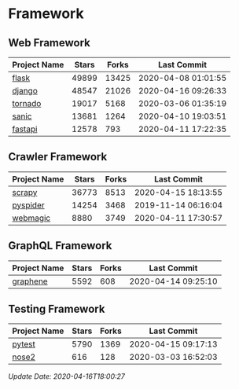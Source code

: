 # Framework

## Web Framework

| Project Name | Stars | Forks | Last Commit |
| ------------ | ----- | ----- | ----------- |
| [flask](https://github.com/pallets/flask) | 49899 | 13425 | 2020-04-08 01:01:55 |
| [django](https://github.com/django/django) | 48547 | 21026 | 2020-04-16 09:26:33 |
| [tornado](https://github.com/tornadoweb/tornado) | 19017 | 5168 | 2020-03-06 01:35:19 |
| [sanic](https://github.com/huge-success/sanic) | 13681 | 1264 | 2020-04-10 19:03:51 |
| [fastapi](https://github.com/tiangolo/fastapi) | 12578 | 793 | 2020-04-11 17:22:35 |

## Crawler Framework

| Project Name | Stars | Forks | Last Commit |
| ------------ | ----- | ----- | ----------- |
| [scrapy](https://github.com/scrapy/scrapy) | 36773 | 8513 | 2020-04-15 18:13:55 |
| [pyspider](https://github.com/binux/pyspider) | 14254 | 3468 | 2019-11-14 06:16:04 |
| [webmagic](https://github.com/code4craft/webmagic) | 8880 | 3749 | 2020-04-11 17:30:57 |

## GraphQL Framework

| Project Name | Stars | Forks | Last Commit |
| ------------ | ----- | ----- | ----------- |
| [graphene](https://github.com/graphql-python/graphene) | 5592 | 608 | 2020-04-14 09:25:10 |

## Testing Framework

| Project Name | Stars | Forks | Last Commit |
| ------------ | ----- | ----- | ----------- |
| [pytest](https://github.com/pytest-dev/pytest) | 5790 | 1369 | 2020-04-15 09:17:13 |
| [nose2](https://github.com/nose-devs/nose2) | 616 | 128 | 2020-03-03 16:52:03 |

*Update Date: 2020-04-16T18:00:27*